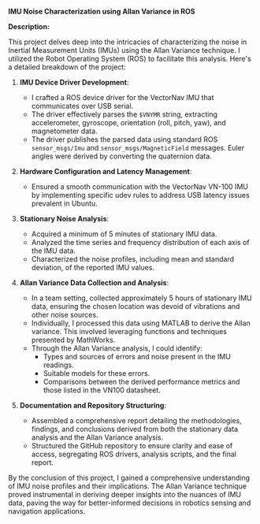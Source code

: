 **IMU Noise Characterization using Allan Variance in ROS**

**Description:**

This project delves deep into the intricacies of characterizing the noise in Inertial Measurement Units (IMUs) using the Allan Variance technique. I utilized the Robot Operating System (ROS) to facilitate this analysis. Here's a detailed breakdown of the project:

1. **IMU Device Driver Development**: 
   - I crafted a ROS device driver for the VectorNav IMU that communicates over USB serial.
   - The driver effectively parses the `$VNYMR` string, extracting accelerometer, gyroscope, orientation (roll, pitch, yaw), and magnetometer data.
   - The driver publishes the parsed data using standard ROS `sensor_msgs/Imu` and `sensor_msgs/MagneticField` messages. Euler angles were derived by converting the quaternion data.

2. **Hardware Configuration and Latency Management**:
   - Ensured a smooth communication with the VectorNav VN-100 IMU by implementing specific udev rules to address USB latency issues prevalent in Ubuntu.

3. **Stationary Noise Analysis**:
   - Acquired a minimum of 5 minutes of stationary IMU data.
   - Analyzed the time series and frequency distribution of each axis of the IMU data.
   - Characterized the noise profiles, including mean and standard deviation, of the reported IMU values.

4. **Allan Variance Data Collection and Analysis**:
   - In a team setting, collected approximately 5 hours of stationary IMU data, ensuring the chosen location was devoid of vibrations and other noise sources.
   - Individually, I processed this data using MATLAB to derive the Allan variance. This involved leveraging functions and techniques presented by MathWorks.
   - Through the Allan Variance analysis, I could identify:
     - Types and sources of errors and noise present in the IMU readings.
     - Suitable models for these errors.
     - Comparisons between the derived performance metrics and those listed in the VN100 datasheet.

5. **Documentation and Repository Structuring**: 
   - Assembled a comprehensive report detailing the methodologies, findings, and conclusions derived from both the stationary data analysis and the Allan Variance analysis.
   - Structured the GitHub repository to ensure clarity and ease of access, segregating ROS drivers, analysis scripts, and the final report.

By the conclusion of this project, I gained a comprehensive understanding of IMU noise profiles and their implications. The Allan Variance technique proved instrumental in deriving deeper insights into the nuances of IMU data, paving the way for better-informed decisions in robotics sensing and navigation applications.

